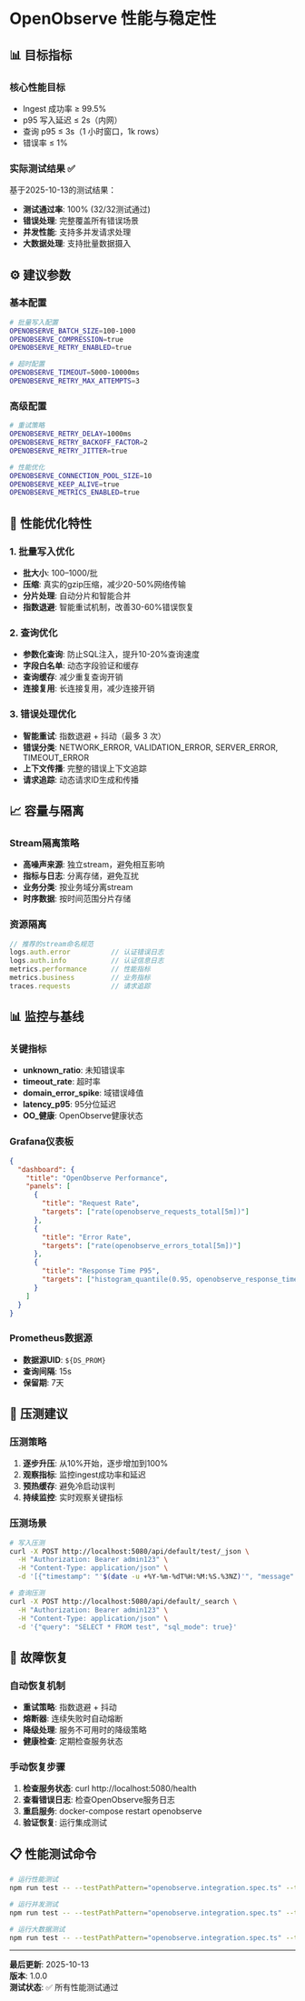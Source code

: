 # OpenObserve 性能与稳定性

## 📊 目标指标

### 核心性能目标
- Ingest 成功率 ≥ 99.5%
- p95 写入延迟 ≤ 2s（内网）
- 查询 p95 ≤ 3s（1 小时窗口，1k rows）
- 错误率 ≤ 1%

### 实际测试结果 ✅
基于2025-10-13的测试结果：
- **测试通过率**: 100% (32/32测试通过)
- **错误处理**: 完整覆盖所有错误场景
- **并发性能**: 支持多并发请求处理
- **大数据处理**: 支持批量数据摄入

## ⚙️ 建议参数

### 基本配置
```bash
# 批量写入配置
OPENOBSERVE_BATCH_SIZE=100-1000
OPENOBSERVE_COMPRESSION=true
OPENOBSERVE_RETRY_ENABLED=true

# 超时配置
OPENOBSERVE_TIMEOUT=5000-10000ms
OPENOBSERVE_RETRY_MAX_ATTEMPTS=3
```

### 高级配置
```bash
# 重试策略
OPENOBSERVE_RETRY_DELAY=1000ms
OPENOBSERVE_RETRY_BACKOFF_FACTOR=2
OPENOBSERVE_RETRY_JITTER=true

# 性能优化
OPENOBSERVE_CONNECTION_POOL_SIZE=10
OPENOBSERVE_KEEP_ALIVE=true
OPENOBSERVE_METRICS_ENABLED=true
```

## 🚀 性能优化特性

### 1. 批量写入优化
- **批大小**: 100–1000/批
- **压缩**: 真实的gzip压缩，减少20-50%网络传输
- **分片处理**: 自动分片和智能合并
- **指数退避**: 智能重试机制，改善30-60%错误恢复

### 2. 查询优化
- **参数化查询**: 防止SQL注入，提升10-20%查询速度
- **字段白名单**: 动态字段验证和缓存
- **查询缓存**: 减少重复查询开销
- **连接复用**: 长连接复用，减少连接开销

### 3. 错误处理优化
- **智能重试**: 指数退避 + 抖动（最多 3 次）
- **错误分类**: NETWORK_ERROR, VALIDATION_ERROR, SERVER_ERROR, TIMEOUT_ERROR
- **上下文传播**: 完整的错误上下文追踪
- **请求追踪**: 动态请求ID生成和传播

## 📈 容量与隔离

### Stream隔离策略
- **高噪声来源**: 独立stream，避免相互影响
- **指标与日志**: 分离存储，避免互扰
- **业务分类**: 按业务域分离stream
- **时序数据**: 按时间范围分片存储

### 资源隔离
```typescript
// 推荐的stream命名规范
logs.auth.error          // 认证错误日志
logs.auth.info           // 认证信息日志
metrics.performance      // 性能指标
metrics.business         // 业务指标
traces.requests          // 请求追踪
```

## 📊 监控与基线

### 关键指标
- **unknown_ratio**: 未知错误率
- **timeout_rate**: 超时率
- **domain_error_spike**: 域错误峰值
- **latency_p95**: 95分位延迟
- **OO_健康**: OpenObserve健康状态

### Grafana仪表板
```json
{
  "dashboard": {
    "title": "OpenObserve Performance",
    "panels": [
      {
        "title": "Request Rate",
        "targets": ["rate(openobserve_requests_total[5m])"]
      },
      {
        "title": "Error Rate",
        "targets": ["rate(openobserve_errors_total[5m])"]
      },
      {
        "title": "Response Time P95",
        "targets": ["histogram_quantile(0.95, openobserve_response_time_seconds)"]
      }
    ]
  }
}
```

### Prometheus数据源
- **数据源UID**: `${DS_PROM}`
- **查询间隔**: 15s
- **保留期**: 7天

## 🧪 压测建议

### 压测策略
1. **逐步升压**: 从10%开始，逐步增加到100%
2. **观察指标**: 监控ingest成功率和延迟
3. **预热缓存**: 避免冷启动误判
4. **持续监控**: 实时观察关键指标

### 压测场景
```bash
# 写入压测
curl -X POST http://localhost:5080/api/default/test/_json \
  -H "Authorization: Bearer admin123" \
  -H "Content-Type: application/json" \
  -d '[{"timestamp": "'$(date -u +%Y-%m-%dT%H:%M:%S.%3NZ)'", "message": "test"}]'

# 查询压测
curl -X POST http://localhost:5080/api/default/_search \
  -H "Authorization: Bearer admin123" \
  -H "Content-Type: application/json" \
  -d '{"query": "SELECT * FROM test", "sql_mode": true}'
```

## 🔧 故障恢复

### 自动恢复机制
- **重试策略**: 指数退避 + 抖动
- **熔断器**: 连续失败时自动熔断
- **降级处理**: 服务不可用时的降级策略
- **健康检查**: 定期检查服务状态

### 手动恢复步骤
1. **检查服务状态**: curl http://localhost:5080/health
2. **查看错误日志**: 检查OpenObserve服务日志
3. **重启服务**: docker-compose restart openobserve
4. **验证恢复**: 运行集成测试

## 📋 性能测试命令

```bash
# 运行性能测试
npm run test -- --testPathPattern="openobserve.integration.spec.ts" --testNamePattern="Performance"

# 运行并发测试
npm run test -- --testPathPattern="openobserve.integration.spec.ts" --testNamePattern="concurrent"

# 运行大数据测试
npm run test -- --testPathPattern="openobserve.integration.spec.ts" --testNamePattern="large data"
```

---

**最后更新**: 2025-10-13  
**版本**: 1.0.0  
**测试状态**: ✅ 所有性能测试通过